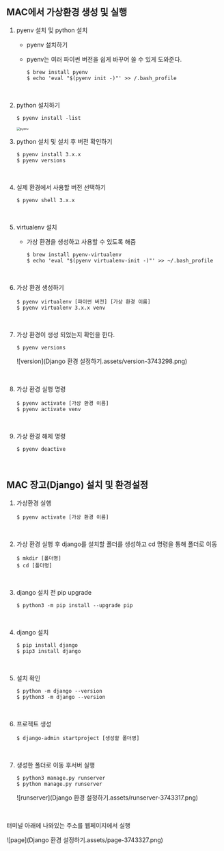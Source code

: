 ## MAC에서 가상환경 생성 및 실행

1. pyenv 설치 및 python 설치

   * pyenv 설치하기 

   * pyenv는 여러 파이썬 버전을 쉽게 바꾸어 쓸 수 있게 도와준다.

     ``` terminal
     $ brew install pyenv
     $ echo 'eval "$(pyenv init -)"' >> /.bash_profile
     ```

     <br>

2. python 설치하기

   ``` terminal
   $ pyenv install -list
   ```

   <img src="Django 환경 설정하기.assets/pyenv.png" alt="pyenv" style="zoom:50%;" />

   <br>

3. python 설치 및 설치 후 버전 확인하기

   ``` terminal
   $ pyenv install 3.x.x
   $ pyenv versions 
   ```

   <br>

4. 실제 환경에서 사용할 버전 선택하기

   ``` terminal
   $ pyenv shell 3.x.x
   ```

   <br>

5. virtualenv 설치

   * 가상 환경을 생성하고 사용할 수 있도록 해줌

     ``` terminal
     $ brew install pyenv-virtualenv
     $ echo 'eval "$(pyenv virtualenv-init -)"' >> ~/.bash_profile
     ```

   <br>

6. 가상 환경 생성하기

   ``` terminal
   $ pyenv virtualenv [파이썬 버전] [가상 환경 이름]
   $ pyenv virtualenv 3.x.x venv
   ```

   <br>

7. 가상 환경이 생성 되었는지 확인을 한다.

   ``` terminal
   $ pyenv versions
   ```

   ![version](Django 환경 설정하기.assets/version-3743298.png)

   <br>

8. 가상 환경 실행 명령

   ``` terminal
   $ pyenv activate [가상 환경 이름]
   $ pyenv activate venv
   ```

   <br>

9. 가상 환경 해제 명령

   ``` terminal
   $ pyenv deactive
   ```

   <br>

## MAC 장고(Django) 설치 및 환경설정

1. 가상환경 실행

   ``` terminal
   $ pyenv activate [가상 환경 이름]
   ```

   <br>

2. 가상 환경 실행 후 django를 설치할 폴더를 생성하고 cd 명령을 통해 폴더로 이동

   ``` terminal
   $ mkdir [폴더명]
   $ cd [폴더명]
   ```

   <br>

3. django 설치 전 pip upgrade

   ``` terminal
   $ python3 -m pip install --upgrade pip
   ```

   <br>

4. django 설치

   ``` terminal
   $ pip install django
   $ pip3 install django
   ```

   <br>

5. 설치 확인

   ``` terminal
   $ python -m django --version
   $ python3 -m django --version
   ```

   <br>

6. 프로젝트 생성

   ``` terminal
   $ django-admin startproject [생성할 폴더명]
   ```

   <br>

7. 생성한 폴더로 이동 후서버 실행

   ``` terminal
   $ python3 manage.py runserver
   $ python manage.py runserver
   ```

   ![runserver](Django 환경 설정하기.assets/runserver-3743317.png)

   <br>

터미널 아래에 나와있는 주소를 웹페이지에서 실행

![page](Django 환경 설정하기.assets/page-3743327.png)